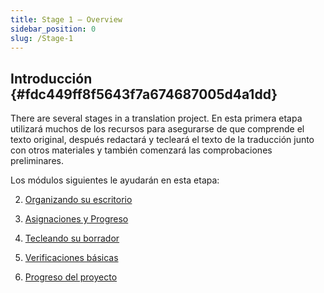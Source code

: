 ```yaml
---
title: Stage 1 – Overview
sidebar_position: 0
slug: /Stage-1
---
```




## **Introducción** {#fdc449ff8f5643f7a674687005d4a1dd}


There are several stages in a translation project. En esta primera etapa utilizará muchos de los recursos para asegurarse de que comprende el texto original, después redactará y tecleará el texto de la traducción junto con otros materiales y también comenzará las comprobaciones preliminares.


Los módulos siguientes le ayudarán en esta etapa:


2. [Organizando su escritorio  ](/2.OD)


3. [Asignaciones y Progreso](/3.PP1)


4. [Tecleando su borrador  ](/4.KD)


5. [Verificaciones básicas](/5.BC1)


6. [Progreso del proyecto](/6.PP2)

